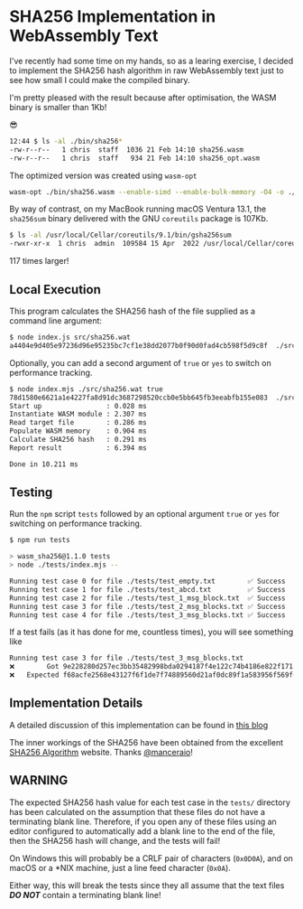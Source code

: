 # SHA256 Implementation in WebAssembly Text

I've recently had some time on my hands, so as a learing exercise, I decided to implement the SHA256 hash algorithm in raw WebAssembly text just to see how small I could make the compiled binary.

I'm pretty pleased with the result because after optimisation, the WASM binary is smaller than 1Kb!

😎

```bash
12:44 $ ls -al ./bin/sha256*
-rw-r--r--   1 chris  staff  1036 21 Feb 14:10 sha256.wasm
-rw-r--r--   1 chris  staff   934 21 Feb 14:10 sha256_opt.wasm
```

The optimized version was created using `wasm-opt`

```bash
wasm-opt ./bin/sha256.wasm --enable-simd --enable-bulk-memory -O4 -o ./bin/sha256_opt.wasm
```

By way of contrast, on my MacBook running macOS Ventura 13.1, the `sha256sum` binary delivered with the GNU `coreutils` package is 107Kb.

```bash
$ ls -al /usr/local/Cellar/coreutils/9.1/bin/gsha256sum
-rwxr-xr-x  1 chris  admin  109584 15 Apr  2022 /usr/local/Cellar/coreutils/9.1/bin/gsha256sum
```

117 times larger!

## Local Execution

This program calculates the SHA256 hash of the file supplied as a command line argument:

```bash
$ node index.js src/sha256.wat
a4404e9d405e97236d96e95235bc7cf1e38dd2077b0f90d0fad4cb598f5d9c8f  ./src/sha256.wat
```

Optionally, you can add a second argument of `true` or `yes` to switch on performance tracking.

```bash
$ node index.mjs ./src/sha256.wat true
78d1580e6621a1e4227fa8d91dc3687298520ccb0e5bb645fb3eeabfb155e083  ./src/sha256.wat
Start up                : 0.028 ms
Instantiate WASM module : 2.307 ms
Read target file        : 0.286 ms
Populate WASM memory    : 0.904 ms
Calculate SHA256 hash   : 0.291 ms
Report result           : 6.394 ms

Done in 10.211 ms
```

## Testing

Run the `npm` script `tests` followed by an optional argument `true` or `yes` for switching on performance tracking.

```bash
$ npm run tests

> wasm_sha256@1.1.0 tests
> node ./tests/index.mjs --

Running test case 0 for file ./tests/test_empty.txt        ✅ Success
Running test case 1 for file ./tests/test_abcd.txt         ✅ Success
Running test case 2 for file ./tests/test_1_msg_block.txt  ✅ Success
Running test case 3 for file ./tests/test_2_msg_blocks.txt ✅ Success
Running test case 4 for file ./tests/test_3_msg_blocks.txt ✅ Success
```

If a test fails (as it has done for me, countless times), you will see something like

```bash
Running test case 3 for file ./tests/test_3_msg_blocks.txt
❌        Got 9e228280d257ec3bb35482998bda0294187f4e122c74b4186e822f171abbfda9
❌   Expected f68acfe2568e43127f6f1de7f74889560d21af0dc89f1a583956f569f6d43a38
```

## Implementation Details

A detailed discussion of this implementation can be found in [this blog](https://awesome.red-badger.com/chriswhealy/sha256-webassembly)

The inner workings of the SHA256 have been obtained from the excellent [SHA256 Algorithm](https://sha256algorithm.com/) website.
Thanks [@manceraio](https://twitter.com/manceraio)!

## WARNING

The expected SHA256 hash value for each test case in the `tests/` directory has been calculated on the assumption that these files do not have a terminating blank line.
Therefore, if you open any of these files using an editor configured to automatically add a blank line to the end of the file, then the SHA256 hash will change, and the tests will fail!

On Windows this will probably be a CRLF pair of characters (`0x0D0A`), and on macOS or a *NIX machine, just a line feed character (`0x0A`).

Either way, this will break the tests since they all assume that the text files ***DO NOT*** contain a terminating blank line!
